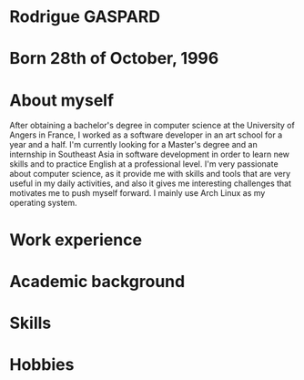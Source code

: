 # Rodrigue GASPARD
# Born 28th of October, 1996

# About myself
After obtaining a bachelor's degree in computer science at the University of Angers in France, I worked as a software developer in an art school for a year and a half. I'm currently looking for a Master's degree and an internship in Southeast Asia in software development in order to learn new skills and to practice English at a professional level. I'm very passionate about computer science, as it provide me with skills and tools that are very useful in my daily activities, and also it gives me interesting challenges that motivates me to push myself forward. I mainly use Arch Linux as my operating system.

# Work experience

# Academic background

# Skills

# Hobbies
